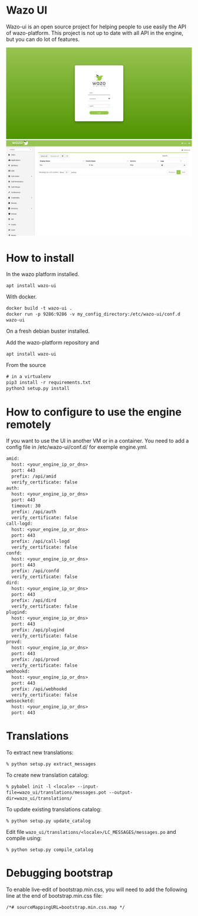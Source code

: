 # Wazo UI

Wazo-ui is an open source project for helping people to use easily the API of wazo-platform. This project is not up to date with all API in the engine, but you can do lot of features.

![Login screenshot](/contribs/screenshots/login.png?raw=true "Login")
![Main screenshot](/contribs/screenshots/main.png?raw=true "Main")

# How to install

In the wazo platform installed.

    apt install wazo-ui

With docker.

    docker build -t wazo-ui .
    docker run -p 9286:9286 -v my_config_directory:/etc/wazo-ui/conf.d wazo-ui

On a fresh debian buster installed.

Add the wazo-platform repository and

    apt install wazo-ui

From the source

    # in a virtualenv
    pip3 install -r requirements.txt
    python3 setup.py install


# How to configure to use the engine remotely

If you want to use the UI in another VM or in a container.
You need to add a config file in /etc/wazo-ui/conf.d/ for exemple engine.yml.

```
amid:
  host: <your_engine_ip_or_dns>
  port: 443
  prefix: /api/amid
  verify_certificate: false
auth:
  host: <your_engine_ip_or_dns>
  port: 443
  timeout: 30
  prefix: /api/auth
  verify_certificate: false
call-logd:
  host: <your_engine_ip_or_dns>
  port: 443
  prefix: /api/call-logd
  verify_certificate: false
confd:
  host: <your_engine_ip_or_dns>
  port: 443
  prefix: /api/confd
  verify_certificate: false
dird:
  host: <your_engine_ip_or_dns>
  port: 443
  prefix: /api/dird
  verify_certificate: false
plugind:
  host: <your_engine_ip_or_dns>
  port: 443
  prefix: /api/plugind
  verify_certificate: false
provd:
  host: <your_engine_ip_or_dns>
  port: 443
  prefix: /api/provd
  verify_certificate: false
webhookd:
  host: <your_engine_ip_or_dns>
  port: 443
  prefix: /api/webhookd
  verify_certificate: false
websocketd:
  host: <your_engine_ip_or_dns>
  port: 443
```

# Translations

To extract new translations:

    % python setup.py extract_messages

To create new translation catalog:

    % pybabel init -l <locale> --input-file=wazo_ui/translations/messages.pot --output-dir=wazo_ui/translations/


To update existing translations catalog:

    % python setup.py update_catalog

Edit file `wazo_ui/translations/<locale>/LC_MESSAGES/messages.po` and compile
using:

    % python setup.py compile_catalog

# Debugging bootstrap

To enable live-edit of bootstrap.min.css, you will need to add the following line at the end of
bootstrap.min.css file:

    /*# sourceMappingURL=bootstrap.min.css.map */
